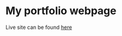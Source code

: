 # My portfolio webpage

Live site can be found [here](https://sebastian-paterson-jones.github.io/#/)
